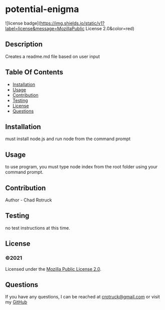 # potential-enigma

  ![license badge](https://img.shields.io/static/v1?label=license&message=MozillaPublic License 2.0&color=red)
  
  ## Description
  Creates a readme.md file based on user input

  ## Table Of Contents
  * [Installation](#Instalation)
  * [Usage](#Usage)
  * [Contribution](#Contribution)
  * [Testing](#Tesing)
  * [License](#License)
  * [Questions](#Questions)

  ## Installation
  must install node.js and run node from the command prompt

  ## Usage
  to use program, you must type node index from the root folder using your command prompt.

  ## Contribution
  Author - Chad Rotruck

  ## Testing
  no test instructions at this time.

  ## License
  ### ©️2021 

 

  Licensed under the [Mozilla Public License 2.0](./utils/Mozilla_Public_License_2.0).
  

  ## Questions
  If you have any questions, I can be reached at crotruck@gmail.com or 
  visit my [GitHub](https://github.com/undefined)
  
